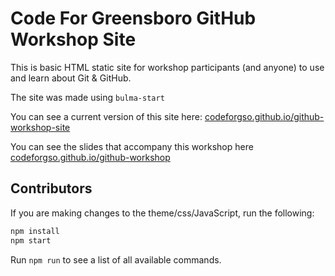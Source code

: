 # Code For Greensboro GitHub Workshop Site

This is basic HTML static site for workshop participants (and anyone) to use and learn about Git & GitHub.

The site was made using `bulma-start`

You can see a current version of this site here: [codeforgso.github.io/github-workshop-site](https://codeforgso.github.io/github-workshop-site)

You can see the slides that accompany this workshop here [codeforgso.github.io/github-workshop](https://codeforgso.github.io/github-workshop)

## Contributors

If you are making changes to the theme/css/JavaScript, run the following:

```sh
npm install
npm start
```

Run `npm run` to see a list of all available commands.
